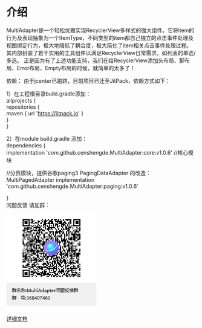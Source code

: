 # 介绍

MultiAdapter是一个轻松优雅实现RecyclerView多样式的强大组件。它将item的行为及表现抽象为一个ItemType，不同类型的item都自己独立的点击事件处理及视图绑定行为，极大地降低了耦合度，极大简化了item相关点击事件处理过程。
其内部封装了若干实用的工具组件以满足RecyclerView日常需求，如列表的单选/多选。
正是因为有了上述功能支持，我们在给RecyclerView添加头布局、脚布局、Error布局、Empty布局的时候，就简单的太多了！


依赖： 由于jcenter已跑路，目前项目已迁至JitPack，依赖方式如下：

1）在工程根目录build.gradle添加：  
allprojects {  
repositories {  
maven { url 'https://jitpack.io' }  
}  
}

2）在module build.gradle 添加：  
dependencies {  
implementation 'com.github.censhengde.MultiAdapter:core:v1.0.6'  //核心模块

//分页模块，提供谷歌paging3 PagingDataAdapter 的改造：MultiPagedAdapter
implementation 'com.github.censhengde.MultiAdapter:paging:v1.0.6'

}  
问题反馈 请加群：

![MultiAdapter问题反馈群群聊二维码.png](image/MultiAdapter问题反馈群群聊二维码.png)

[详细文档](https://www.jianshu.com/p/b6b5f03ff304)
